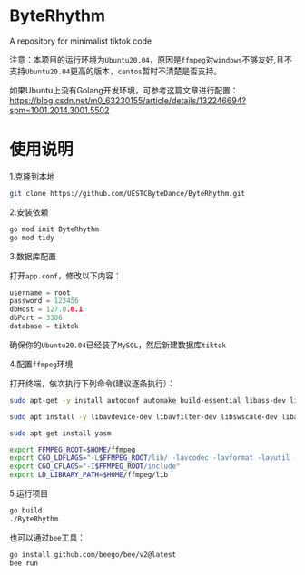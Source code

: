 # ByteRhythm
A repository for minimalist tiktok code

注意：本项目的运行环境为`Ubuntu20.04`，原因是`ffmpeg`对`windows`不够友好,且不支持`Ubuntu20.04`更高的版本，`centos`暂时不清楚是否支持。

如果Ubuntu上没有Golang开发环境，可参考这篇文章进行配置：<https://blog.csdn.net/m0_63230155/article/details/132246694?spm=1001.2014.3001.5502>

# 使用说明
1.克隆到本地
```bash
git clone https://github.com/UESTCByteDance/ByteRhythm.git
```
2.安装依赖
```bash
go mod init ByteRhythm
go mod tidy
```
3.数据库配置

打开`app.conf`，修改以下内容：
```go
username = root
password = 123456
dbHost = 127.0.0.1
dbPort = 3306
database = tiktok
```
确保你的`Ubuntu20.04`已经装了`MySQL`，然后新建数据库`tiktok`

4.配置`ffmpeg`环境

打开终端，依次执行下列命令(建议逐条执行）：
```bash
sudo apt-get -y install autoconf automake build-essential libass-dev libfreetype6-dev libsdl1.2-dev libtheora-dev libtool libva-dev libvdpau-dev libvorbis-dev libxcb1-dev libxcb-shm0-dev libxcb-xfixes0-dev pkg-config texi2html zlib1g-dev

sudo apt install -y libavdevice-dev libavfilter-dev libswscale-dev libavcodec-dev libavformat-dev libswresample-dev libavutil-dev

sudo apt-get install yasm

export FFMPEG_ROOT=$HOME/ffmpeg
export CGO_LDFLAGS="-L$FFMPEG_ROOT/lib/ -lavcodec -lavformat -lavutil -lswscale -lswresample -lavdevice -lavfilter"
export CGO_CFLAGS="-I$FFMPEG_ROOT/include"
export LD_LIBRARY_PATH=$HOME/ffmpeg/lib
```
5.运行项目
```bash
go build
./ByteRhythm
```
也可以通过`bee`工具：
```bash
go install github.com/beego/bee/v2@latest
bee run
```
